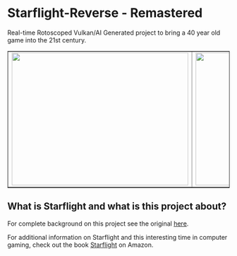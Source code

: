 # Starflight-Reverse - Remastered #

Real-time Rotoscoped Vulkan/AI Generated project to bring a 40 year old game into the 21st century.

<table border="none">
  <tr>
    <td>
      <img src="https://github.com/canadacow/starflight-reverse/assets/664680/16c4c4c4-754f-495d-bb32-7f4aaf4d0296" width="400" height="300"> 
    </td>
    <td>
      <img src="https://github.com/canadacow/starflight-reverse/assets/664680/89d034cf-9e6e-40e3-95e0-fb6e09a68373" width="400" height="300"> 
    </td>
  </tr>  
</table>

## What is Starflight and what is this project about? ##

For complete background on this project see the original [here](https://github.com/s-macke/starflight-reverse#readme).

For additional information on Starflight and this interesting time in computer gaming, check out the book [Starflight](https://www.amazon.com/Starflight-Exploded-Computer-Gaming-1987-1994/dp/1732355290) on Amazon.
